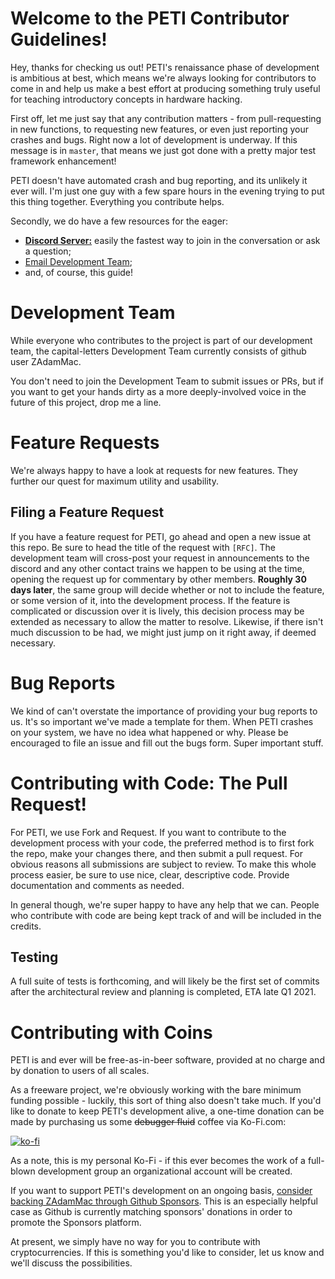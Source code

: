 # Welcome to the PETI Contributor Guidelines!
Hey, thanks for checking us out! PETI's renaissance phase of development is ambitious at best, which means we're always looking for contributors to come in and help us make a best effort at producing something truly useful for teaching introductory concepts in hardware hacking.

First off, let me just say that any contribution matters - from pull-requesting in new functions, to requesting new features, or even just reporting your crashes and bugs. Right now a lot of development is underway. If this message is in `master`, that means we just got done with a pretty major test framework enhancement!
 
PETI doesn't have automated crash and bug reporting, and its unlikely it ever will. I'm just one guy with a few spare hours in the evening trying to put this thing together. Everything you contribute helps.

Secondly, we do have a few resources for the eager:
- [**Discord Server:**](https://discord.gg/34KJfkg) easily the fastest way to join in the conversation or ask a question;
- [Email Development Team](mailto:petidev@kenshosec.com);
- and, of course, this guide!

# Development Team
While everyone who contributes to the project is part of our development team, the capital-letters Development Team currently consists of github user ZAdamMac.

You don't need to join the Development Team to submit issues or PRs, but if you want to get your hands dirty as a more deeply-involved voice in the future of this project, drop me a line.

# Feature Requests
We're always happy to have a look at requests for new features. They further our quest for maximum utility and usability.

## Filing a Feature Request
If you have a feature request for PETI, go ahead and open a new issue at this repo. Be sure to head the title of the request with `[RFC]`. The development team will cross-post your request in announcements to the discord and any other contact trains we happen to be using at the time, opening the request up for commentary by other members. **Roughly 30 days later**, the same group will decide whether or not to include the feature, or some version of it, into the development process. If the feature is complicated or discussion over it is lively, this decision process may be extended as necessary to allow the matter to resolve. Likewise, if there isn't much discussion to be had, we might just jump on it right away, if deemed necessary.

# Bug Reports
We kind of can't overstate the importance of providing your bug reports to us. It's so important we've made a template for them. When PETI crashes on your system, we have no idea what happened or why. Please be encouraged to file an issue and fill out the bugs form. Super important stuff.

# Contributing with Code: The Pull Request!
For PETI, we use Fork and Request. If you want to contribute to the development process with your code, the preferred method is to first fork the repo, make your changes there, and then submit a pull request. For obvious reasons all submissions are subject to review. To make this whole process easier, be sure to use nice, clear, descriptive code. Provide documentation and comments as needed.

In general though, we're super happy to have any help that we can. People who contribute with code are being kept track of and will be included in the credits.

## Testing
A full suite of tests is forthcoming, and will likely be the first set of commits after the architectural review and planning is completed, ETA late Q1 2021.

# Contributing with Coins
PETI is and ever will be free-as-in-beer software, provided at no charge and by donation to users of all scales.

As a freeware project, we're obviously working with the bare minimum funding possible - luckily, this sort of thing also doesn't take much. If you'd like to donate to keep PETI's development alive, a one-time donation can be made by purchasing us some ~~debugger fluid~~ coffee via Ko-Fi.com:

[![ko-fi](https://www.ko-fi.com/img/githubbutton_sm.svg)](https://ko-fi.com/A8614WZ3)

As a note, this is my personal Ko-Fi - if this ever becomes the work of a full-blown development group an organizational account will be created.

If you want to support PETI's development on an ongoing basis, [consider backing ZAdamMac through Github Sponsors](https://github.com/users/ZAdamMac/sponsorship). This is an especially helpful case as Github is currently matching sponsors' donations in order to promote the Sponsors platform.

At present, we simply have no way for you to contribute with cryptocurrencies. If this is something you'd like to consider, let us know and we'll discuss the possibilities.
